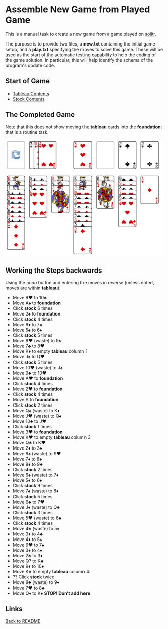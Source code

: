 # Assemble New Game from Played Game

This is a manual task to create a new game from a game played on [solitr](https://solitr.com).

The purpose is to provide two files, a **new.txt** containing the initial game setup, and a **play.txt** specifying the moves to solve this game.  These will be used as the start of the automatic testing capability to help the coding of the game solution.  In particular, this will help identify the schema of the program's update code.

## Start of Game

* [Tableau Contents](./tableauContents.md)
* [Stock Contents](./stockContents.md)

## The Completed Game

Note that this does not show moving the **tableau** cards into the **foundation**; that is a routine task.

![completed game](/docs/imgs/completedGame.png)

## Working the Steps backwards

Using the *undo* button and entering the moves in reverse (unless noted, moves are within **tableau**):

* Move 9❤️ to 10♣️
* Move A♠️ to **foundation**
* Click **stock** 6 times
* Move 2♠️ to **foundation**
* Click **stock** 4 times
* Move 6♦️ to 7♣️
* Move 5♠️ to 6♦️
* Click **stock** 5 times
* Move 8❤️ (waste) to 9♠️
* Move 7♣️ to 8❤️
* Move K♦️ to empty **tableau** column 1
* Move J♠️ to Q❤️
* Click **stock** 5 times
* Move 10❤️ (waste) to J♠️
* Move 9♣️ to 10❤️
* Move A❤️ to **foundation**
* Click **stock** 4 times
* Move 2❤️ to **foundation**
* Click **stock** 4 times
* Move A to **foundation**
* Click **stock** 2 times
* Move Q♠️ (waste) to K♦️
* Move J❤️ (waste) to Q♠️
* Move 10♣️ to J❤️
* Click **stock** 1 times
* Move 3❤️ to **foundation**
* Move K❤️ to empty **tableau** column 3
* Move Q♣️ to K❤️
* Move 2♦️ to 3♠️
* Move 8♠️ (waste) to 9❤️
* Move 7♦️ to 8♠️
* Move 8♦️ to 9♣️
* Click **stock** 2 times
* Move 6♠️ (waste) to 7♦️
* Move 5♦️ to 6♠️
* Click **stock** 9 times
* Move 7♠️ (waste) to 8♦️
* Click **stock** 5 times
* Move 6♣️ to 7❤️
* Move J♦️ (waste) to Q♣️
* Click **stock** 3 times
* Move 5❤️ (waste) to 6♣️
* Click **stock** 4 times
* Move 4♣️ (waste) to 5♦️
* Move 3♦️ to 4♣️
* Move 4♦️ to 5♠️
* Move 6❤️ to 7♠️
* Move 3♠️ to 4♦️
* Move 2♣️ to 3♦️
* Move Q? to K♣️
* Move 9♦️ to 10♠️
* Move K♣️ to empty **tableau** column 4.
* ?? Click **stock** twice
* Move 8♣️ (waste) to 9♦️
* Move 7❤️ to 8♣️
* Move Q♦️ to K♠️ **STOP! Don't add here**

## Links

[Back to README](/README.md)
